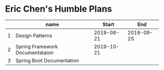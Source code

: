 # Eric Chen's Humble Plans



|      | name                            | Start      | End        |
| ---- | ------------------------------- | ---------- | ---------- |
| 1    | Design Patterns                 | 2019-08-21 | 2018-09-25 |
| 2    | Spring Framework Documentataion | 2019-10-21 |            |
| 3    | Spring Boot Documentation       |            |            |

